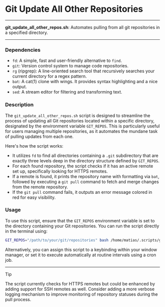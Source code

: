 # Git Update All Other Repositories

---

**git_update_all_other_repos.sh**: Automates pulling from all git repositories in a specified directory.

---

### Dependencies

- `fd`: A simple, fast and user-friendly alternative to `find`.
- `git`: Version control system to manage code repositories.
- `rg` (ripgrep): A line-oriented search tool that recursively searches your current directory for a regex pattern.
- `bat`: A cat(1) clone with wings. It provides syntax highlighting and a nice output.
- `sed`: A stream editor for filtering and transforming text.

### Description

The `git_update_all_other_repos.sh` script is designed to streamline the process of updating all Git repositories located within a specific directory, designated by the environment variable `GIT_REPOS`. This is particularly useful for users managing multiple repositories, as it automates the mundane task of pulling updates from each one.

Here's how the script works:
- It utilizes `fd` to find all directories containing a `.git` subdirectory that are exactly three levels deep in the directory structure defined by `GIT_REPOS`.
- For each found repository, the script checks if it has an active remote set up, specifically looking for HTTPS remotes.
- If a remote is found, it prints the repository name with formatting via `bat`, followed by executing a `git pull` command to fetch and merge changes from the remote repository.
- If the `git pull` command fails, it outputs an error message colored in red for easy visibility.

### Usage

To use this script, ensure that the `GIT_REPOS` environment variable is set to the directory containing your Git repositories. You can run the script directly in the terminal using:

```bash
GIT_REPOS="/path/to/your/git/repositories" bash /home/matias/.scripts/git_update_all_other_repos.sh
```

Alternatively, you can assign this script to a keybinding within your window manager, or set it to execute automatically at routine intervals using a cron job.

---

> [!TIP]
> The script currently checks for HTTPS remotes but could be enhanced by adding support for SSH remotes as well. Consider adding a more verbose logging mechanism to improve monitoring of repository statuses during the pull process.